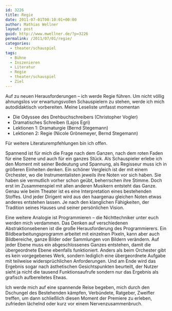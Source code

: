 ```yaml
---
id: 3226
title: Regie
date: 2011-07-01T00:10:01+00:00
author: Mathias Wellner
layout: post
guid: http://www.mwellner.de/?p=3226
permalink: /2011/07/01/regie/
categories:
  - theater/schauspiel
tags:
  - Bühne
  - Inszenieren
  - Literatur
  - Regie
  - theater/schauspiel
  - Ziel
---
```

Auf zu neuen Herausforderungen &ndash; ich werde Regie führen. Um nicht völlig ahnungslos vor erwartungsvollen Schauspielern zu stehen, werde ich mich autodidaktisch vorbereiten. Meine Leseliste umfasst momentan

  * Die Odyssee des Drehbuchschreibers (Christopher Vogler)
  * Dramatisches Schreiben (Lajos Egri)
  * Lektionen 1: Dramaturgie (Bernd Stegemann)
  * Lektionen 2: Regie (Nicole Grönemeyer, Bernd Stegemann)

Für weitere Literaturempfehlungen bin ich offen.

Spannend ist für mich die Frage nach dem Ganzen, nach dem roten Faden für eine Szene und auch für ein ganzes Stück. Als Schauspieler erlebe ich den Moment mit seiner Bedeutung und Spannung, als Regisseur muss ich in größeren Einheiten denken. Ein schöner Vergleich ist der mit einem Orchester, wo die Instrumentalisten jeweils ihre Noten vor sich haben. Sie haben sie vermutlich vorher schon geübt, beherrschen ihre Stimme. Doch erst im Zusammenspiel mit allen anderen Musikern entsteht das Ganze. Genau wie beim Theater ist es eine Interpretation eines bestehenden Stoffes. Und jeder Dirigent wird aus den haargenau gleichen Noten etwas anderes entstehen lassen. Je nach den klanglichen Fähigkeiten, der Tradition seines Hauses und seiner persönlichen Vision. 

Eine weitere Analogie ist Programmieren &ndash; die Nichttechniker unter euch werden mich verdammen. Das Denken auf verschiedenen Abstraktionsebenen ist die große Herausforderung des Programmierers. Ein Bildbearbeitungsprogramm arbeitet mit einzelnen Pixeln, kann aber auch Bildbereiche, ganze Bilder oder Sammlungen von Bildern verändern. Auf jeder Ebene muss ein abgeschlossenes Ganzes entstehen, damit die übergeordnete Ebene ebenfalls funktioniert. Anders als beim Orchester gibt es kein vorgegebenes Werk, sondern lediglich eine übergeordnete Aufgabe mit teilweise widersprüchlichen Anforderungen. Und am Ende wird das Ergebnis sogar nach ästhetischen Gesichtspunkten beurteilt, der Nutzer sieht ja nicht die tausend Funktionsaufrufe sondern nur das Ergebnis als grafisch aufbereitetes Etwas. 

Ich werde mich auf eine spannende Reise begeben, mich durch den Dschungel des Bestehenden kämpfen, Verbündete, Ratgeber, Zweifler treffen, um dann schließlich diesen Moment der Premiere zu erleben, zufrieden lächelnd oder kurz vor einem Nervenzusammenbruch.